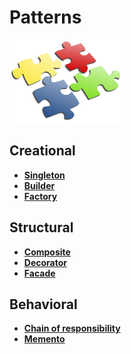 # Patterns

![My image](../img/design.png)


## Creational

* **[Singleton](src/creational/singleton.rs)**
* **[Builder](src/creational/builder.rs)**
* **[Factory](src/creational/factory.rs)**

## Structural

* **[Composite](src/structural/composite.rs)**
* **[Decorator](src/structural/decorator.rs)**
* **[Facade](src/structural/facade.rs)**

## Behavioral

* **[Chain of responsibility](src/behavioral/chain_of_responsibility.rs)**
* **[Memento](src/behavioral/memento.rs)**
